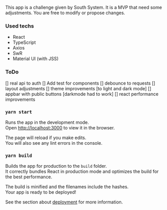 This app is a challenge given by South System. It is a MVP that need some adjustments. You are free to modify or propose changes.
### Used techs
- React
- TypeScript
- Axios
- SwR
- Material UI (with JSS)

### ToDo
[] real api to auth
[] Add test for components
[] debounce to requests
[] layout adjustments
[] theme improvements [to light and dark mode]
[] appbar with public buttons [darkmode had to work]
[] react performance improvements

### `yarn start`

Runs the app in the development mode.\
Open [http://localhost:3000](http://localhost:3000) to view it in the browser.

The page will reload if you make edits.\
You will also see any lint errors in the console.

### `yarn build`

Builds the app for production to the `build` folder.\
It correctly bundles React in production mode and optimizes the build for the best performance.

The build is minified and the filenames include the hashes.\
Your app is ready to be deployed!

See the section about [deployment](https://facebook.github.io/create-react-app/docs/deployment) for more information.

